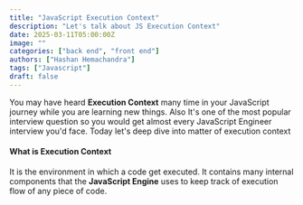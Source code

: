 ```yaml
---
title: "JavaScript Execution Context"
description: "Let's talk about JS Execution Context"
date: 2025-03-11T05:00:00Z
image: ""
categories: ["back end", "front end"]
authors: ["Hashan Hemachandra"]
tags: ["Javascript"]
draft: false
---
```


You may have heard **Execution Context** many time in your JavaScript journey while you are learning new things. Also It's one of the most popular interview question so you would get almost every JavaScript Engineer interview you'd face. Today let's deep dive into matter of execution context

#### What is Execution Context ####

It is the environment in which a code get executed. It contains many internal components that the **JavaScript Engine** uses to keep track of execution flow of any piece of code.  